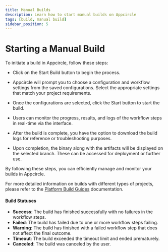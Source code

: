 ```yaml
---
title: Manual Builds
description: Learn how to start manual builds on Appcircle
tags: [build, manual build]
sidebar_position: 5
---
```


# Starting a Manual Build

To initiate a build in Appcircle, follow these steps:

- Click on the Start Build button to begin the process.

<Screenshot url='https://cdn.appcircle.io/docs/assets/BE5278-start1.png' />

- Appcircle will prompt you to choose a configuration and workflow settings from the saved configurations. Select the appropriate settings that match your project requirements.

<Screenshot url='https://cdn.appcircle.io/docs/assets/BE5278-start2.png' />

- Once the configurations are selected, click the Start button to start the build.

<Screenshot url='https://cdn.appcircle.io/docs/assets/BE5278-start3.png' />

- Users can monitor the progress, results, and logs of the workflow steps in real-time via the interface.

<Screenshot url='https://cdn.appcircle.io/docs/assets/BE5278-start4.png' />

- After the build is complete, you have the option to download the build logs for reference or troubleshooting purposes.

<Screenshot url='https://cdn.appcircle.io/docs/assets/BE5278-start5.png' />

- Upon completion, the binary along with the artifacts will be displayed on the selected branch. These can be accessed for deployment or further use.

By following these steps, you can efficiently manage and monitor your builds in Appcircle.

For more detailed information on builds with different types of projects, please refer to the [Platform Build Guides](/build/platform-build-guides) documentation.

#### Build Statuses

- **Success**: The build has finished successfully with no failures in the workflow steps.
- **Failed**: The build has failed due to one or more workflow steps failing.
- **Warning**: The build has finished with a failed workflow step that does not affect the final outcome.
- **Timeout**: The build exceeded the timeout limit and ended prematurely.
- **Canceled**: The build was canceled by the user.